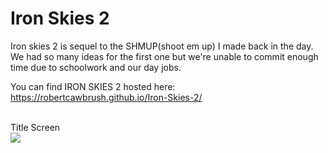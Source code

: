 <h1>Iron Skies 2</h1>
Iron skies 2 is sequel to the SHMUP(shoot em up) I made back in the day. We had so many ideas for the first one
but we're unable to commit enough time due to schoolwork and our day jobs. 

You can find IRON SKIES 2 hosted here: https://robertcawbrush.github.io/Iron-Skies-2/

<br>
Title Screen <br>
<img src="/assets/IS-preview.jpg">
